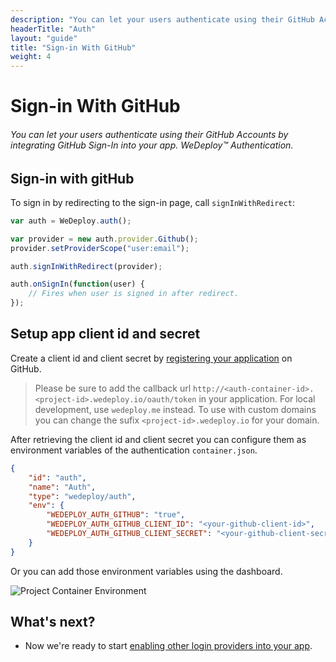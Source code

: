 ```yaml
---
description: "You can let your users authenticate using their GitHub Accounts by integrating GitHub Sign-In into your app."
headerTitle: "Auth"
layout: "guide"
title: "Sign-in With GitHub"
weight: 4
---
```


# Sign-in With GitHub

###### You can let your users authenticate using their GitHub Accounts by integrating GitHub Sign-In into your app. *WeDeploy™ Authentication*.

<article id="article_1">

## Sign-in with gitHub

To sign in by redirecting to the sign-in page, call `signInWithRedirect`:


```js
var auth = WeDeploy.auth();

var provider = new auth.provider.Github();
provider.setProviderScope("user:email");

auth.signInWithRedirect(provider);

auth.onSignIn(function(user) {
	// Fires when user is signed in after redirect.
});
```

</article>

<article id="article_2">

## Setup app client id and secret

Create a client id and client secret by [registering your application](https://github.com/settings/applications/new) on GitHub. 

> Please be sure to add the callback url `http://<auth-container-id>.<project-id>.wedeploy.io/oauth/token` in your application.
> For local development, use `wedeploy.me` instead. To use with custom domains you can change the sufix `<project-id>.wedeploy.io` for your domain.

After retrieving the client id and client secret you can configure them as environment variables of the authentication `container.json`.

```json
{
	"id": "auth",
	"name": "Auth",
	"type": "wedeploy/auth",
	"env": {
		"WEDEPLOY_AUTH_GITHUB": "true",
		"WEDEPLOY_AUTH_GITHUB_CLIENT_ID": "<your-github-client-id>",
		"WEDEPLOY_AUTH_GITHUB_CLIENT_SECRET": "<your-github-client-secret>"
	}
}
```

Or you can add those environment variables using the dashboard.

![Project Container Environment](https://cloud.githubusercontent.com/assets/1435318/20008146/296d8a62-a27e-11e6-9e5a-f54bac5a5a85.png)

</article>

## What's next?

* Now we're ready to start [enabling other login providers into your app](/docs/auth/js/sign-in-with-google.html).
